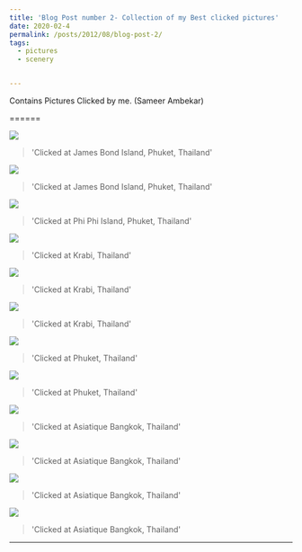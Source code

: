 ```yaml
---
title: 'Blog Post number 2- Collection of my Best clicked pictures'
date: 2020-02-4
permalink: /posts/2012/08/blog-post-2/
tags:
  - pictures
  - scenery


---
```


Contains Pictures Clicked by me. (Sameer Ambekar)

======

![](/images/imgs/DSC_0144_thai.JPG)

> 'Clicked at James Bond Island, Phuket, Thailand'

![](/images/DSC_0307_thai.JPG)

> 'Clicked at James Bond Island, Phuket, Thailand'

![](/images/imgs/DSC_0367-min.JPG)
> 'Clicked at Phi Phi Island, Phuket, Thailand'

![](/images/imgs/DSC_0487-min.JPG)
> 'Clicked at Krabi, Thailand'

![](/images/imgs/DSC_0501-min.JPG)
> 'Clicked at Krabi, Thailand'

![](/images/imgs/DSC_0501-min.JPG)
> 'Clicked at Krabi, Thailand'

![](/images/imgs/DSC_0790-min.JPG)
> 'Clicked at Phuket, Thailand'

![](/images/imgs/DSC_0791-min.JPG)
> 'Clicked at Phuket, Thailand'

![](/images/imgs/DSC_0350-min.JPG)
> 'Clicked at Asiatique Bangkok, Thailand'

![](/images/imgs/DSC_0362-min.JPG)
> 'Clicked at Asiatique Bangkok, Thailand'

![](/images/imgs/DSC_0340-min.JPG)
> 'Clicked at Asiatique Bangkok, Thailand'

![](/images/imgs/DSC_0366-min.JPG)
> 'Clicked at Asiatique Bangkok, Thailand'

------
